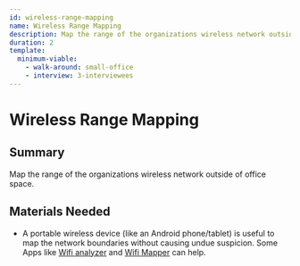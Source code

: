```yaml
---
id: wireless-range-mapping
name: Wireless Range Mapping
description: Map the range of the organizations wireless network outside of office...
duration: 2
template:
  minimum-viable:
    - walk-around: small-office
    - interview: 3-interviewees
---
```

# Wireless Range Mapping

## Summary

Map the range of the organizations wireless network outside of office space.


## Materials Needed

* A portable wireless device (like an Android phone/tablet) is useful to map the network boundaries without causing undue suspicion. Some Apps like [Wifi analyzer](https://play.google.com/store/apps/details?id=cz.webprovider.wifianalyzer) and [Wifi Mapper](https://play.google.com/store/apps/details?id=com.osiris_mobile.wifimapper&hl=en) can help.



